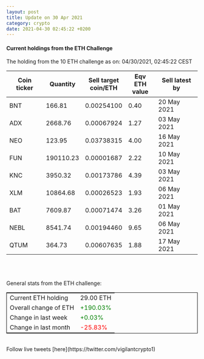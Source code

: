 ```yaml
---
layout: post
title: Update on 30 Apr 2021
category: crypto
date: 2021-04-30 02:45:22 +0200
---
```

<!-- Global site tag (gtag.js) - Google Analytics -->
<script async src="https://www.googletagmanager.com/gtag/js?id=UA-103831149-5"></script>
<script>
  window.dataLayer = window.dataLayer || [];
  function gtag(){dataLayer.push(arguments);}
  gtag('js', new Date());

  gtag('config', 'UA-103831149-5');
</script>


#### Current holdings from the ETH Challenge

The holding from the 10 ETH challenge as on: 04/30/2021, 02:45:22 CEST

|Coin ticker|Quantity|Sell target<br>coin/ETH|Eqv ETH<br>value|Sell latest by|
|-----------|--------|-----------|-----------|--------------|
BNT|166.81|  0.00254100|0.40|20 May 2021|
ADX|2668.76|  0.00067924|1.27|03 May 2021|
NEO|123.95|  0.03738315|4.00|16 May 2021|
FUN|190110.23|  0.00001687|2.22|10 May 2021|
KNC|3950.32|  0.00173786|4.39|03 May 2021|
XLM|10864.68|  0.00026523|1.93|06 May 2021|
BAT|7609.87|  0.00071474|3.26|01 May 2021|
NEBL|8541.74|  0.00194460|9.65|06 May 2021|
QTUM|364.73|  0.00607635|1.88|17 May 2021|

<br>
<br>
<br>
General stats from the ETH challenge:

<table style="border:1px solid black;margin-left:auto;margin-right:auto;">
	<tbody>
	<tr>
		<td>Current ETH holding</td>
		<td>     29.00 ETH</td>
	</tr>
	<tr>
		<td>Overall change of ETH</td>
		<td><font color="green">+190.03%</font></td>
	</tr>
	<tr>
		<td>Change in last week</td>
		<td><font color="green">+0.03%</font></td>
	</tr>
	<tr>
		<td>Change in last month</td>
		<td><font color="red">-25.83%</font></td>
	</tr>
	</tbody>
</table>

<br>
Follow live tweets [here](https://twitter.com/vigilantcrypto1)
<br>
<br>